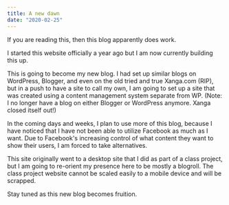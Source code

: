 ```yaml
---
title: A new dawn
date: "2020-02-25"
---
```


If you are reading this, then this blog apparently does work.

I started this website officially a year ago but I am now currently building this up.

This is going to become my new blog. I had set up similar blogs on WordPress, Blogger, and
even on the old tried and true Xanga.com (RIP), but in a push to have a site to
call my own, I am going to set up a site that was created using a content management system separate from WP.
(Note: I no longer have a blog on either Blogger or WordPress anymore. Xanga closed itself out!)

In the coming days and weeks, I plan to use more of this blog, because I have noticed
that I have not been able to utilize Facebook as much as I want. Due to Facebook's increasing
control of what content they want to show their users, I am forced to take alternatives.

This site originally went to a desktop site that I did as part of a class project,
but I am going to re-orient my presence here to be mostly a blogroll. The class project
website cannot be scaled easily to a mobile device and will be scrapped.

Stay tuned as this new blog becomes fruition.
